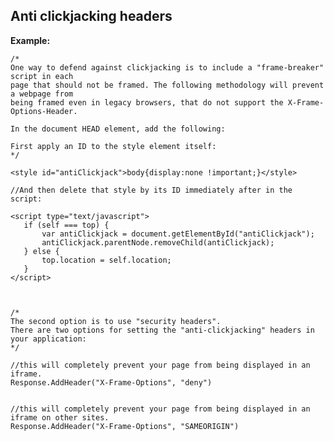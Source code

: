 Anti clickjacking headers
-------

**Example:**

	/*
    One way to defend against clickjacking is to include a "frame-breaker" script in each 
	page that should not be framed. The following methodology will prevent a webpage from 
	being framed even in legacy browsers, that do not support the X-Frame-Options-Header.

	In the document HEAD element, add the following:
	
	First apply an ID to the style element itself:
	*/
	
	<style id="antiClickjack">body{display:none !important;}</style>

    //And then delete that style by its ID immediately after in the script:

    <script type="text/javascript">
	   if (self === top) {
		   var antiClickjack = document.getElementById("antiClickjack");
		   antiClickjack.parentNode.removeChild(antiClickjack);
	   } else {
		   top.location = self.location;
	   }
    </script>


	
	/*
	The second option is to use "security headers".
	There are two options for setting the "anti-clickjacking" headers in your application:
	*/

	//this will completely prevent your page from being displayed in an iframe.
	Response.AddHeader("X-Frame-Options", "deny")


	//this will completely prevent your page from being displayed in an iframe on other sites.
	Response.AddHeader("X-Frame-Options", "SAMEORIGIN")
	




	
